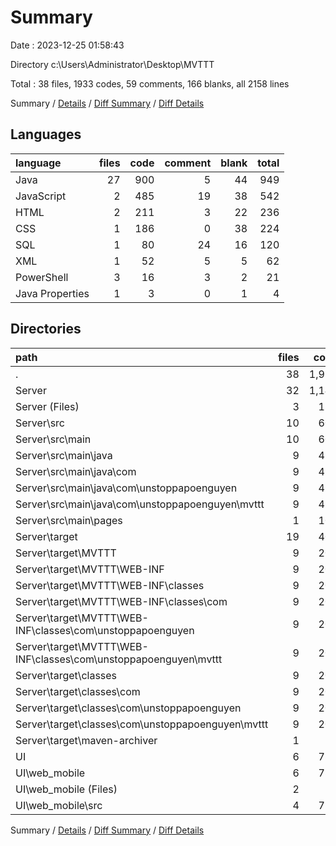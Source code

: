# Summary

Date : 2023-12-25 01:58:43

Directory c:\\Users\\Administrator\\Desktop\\MVTTT

Total : 38 files,  1933 codes, 59 comments, 166 blanks, all 2158 lines

Summary / [Details](details.md) / [Diff Summary](diff.md) / [Diff Details](diff-details.md)

## Languages
| language | files | code | comment | blank | total |
| :--- | ---: | ---: | ---: | ---: | ---: |
| Java | 27 | 900 | 5 | 44 | 949 |
| JavaScript | 2 | 485 | 19 | 38 | 542 |
| HTML | 2 | 211 | 3 | 22 | 236 |
| CSS | 1 | 186 | 0 | 38 | 224 |
| SQL | 1 | 80 | 24 | 16 | 120 |
| XML | 1 | 52 | 5 | 5 | 62 |
| PowerShell | 3 | 16 | 3 | 2 | 21 |
| Java Properties | 1 | 3 | 0 | 1 | 4 |

## Directories
| path | files | code | comment | blank | total |
| :--- | ---: | ---: | ---: | ---: | ---: |
| . | 38 | 1,933 | 59 | 166 | 2,158 |
| Server | 32 | 1,147 | 37 | 86 | 1,270 |
| Server (Files) | 3 | 136 | 32 | 22 | 190 |
| Server\\src | 10 | 606 | 1 | 63 | 670 |
| Server\\src\\main | 10 | 606 | 1 | 63 | 670 |
| Server\\src\\main\\java | 9 | 498 | 1 | 44 | 543 |
| Server\\src\\main\\java\\com | 9 | 498 | 1 | 44 | 543 |
| Server\\src\\main\\java\\com\\unstoppapoenguyen | 9 | 498 | 1 | 44 | 543 |
| Server\\src\\main\\java\\com\\unstoppapoenguyen\\mvttt | 9 | 498 | 1 | 44 | 543 |
| Server\\src\\main\\pages | 1 | 108 | 0 | 19 | 127 |
| Server\\target | 19 | 405 | 4 | 1 | 410 |
| Server\\target\\MVTTT | 9 | 201 | 2 | 0 | 203 |
| Server\\target\\MVTTT\\WEB-INF | 9 | 201 | 2 | 0 | 203 |
| Server\\target\\MVTTT\\WEB-INF\\classes | 9 | 201 | 2 | 0 | 203 |
| Server\\target\\MVTTT\\WEB-INF\\classes\\com | 9 | 201 | 2 | 0 | 203 |
| Server\\target\\MVTTT\\WEB-INF\\classes\\com\\unstoppapoenguyen | 9 | 201 | 2 | 0 | 203 |
| Server\\target\\MVTTT\\WEB-INF\\classes\\com\\unstoppapoenguyen\\mvttt | 9 | 201 | 2 | 0 | 203 |
| Server\\target\\classes | 9 | 201 | 2 | 0 | 203 |
| Server\\target\\classes\\com | 9 | 201 | 2 | 0 | 203 |
| Server\\target\\classes\\com\\unstoppapoenguyen | 9 | 201 | 2 | 0 | 203 |
| Server\\target\\classes\\com\\unstoppapoenguyen\\mvttt | 9 | 201 | 2 | 0 | 203 |
| Server\\target\\maven-archiver | 1 | 3 | 0 | 1 | 4 |
| UI | 6 | 786 | 22 | 80 | 888 |
| UI\\web_mobile | 6 | 786 | 22 | 80 | 888 |
| UI\\web_mobile (Files) | 2 | 12 | 0 | 1 | 13 |
| UI\\web_mobile\\src | 4 | 774 | 22 | 79 | 875 |

Summary / [Details](details.md) / [Diff Summary](diff.md) / [Diff Details](diff-details.md)